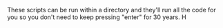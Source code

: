 These scripts can be run within a directory and they'll run all the code for you so you don't need to keep pressing "enter" for 30 years. H
